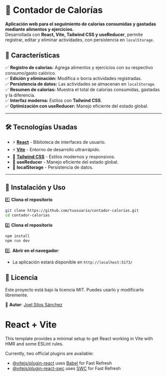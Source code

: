 # 🥗 Contador de Calorías

**Aplicación web para el seguimiento de calorías consumidas y gastadas mediante alimentos y ejercicios.**  
Desarrollada con **React, Vite, Tailwind CSS y useReducer**, permite registrar, editar y eliminar actividades, con persistencia en `localStorage`.

## 🚀 Características

✅ **Registro de calorías:** Agrega alimentos y ejercicios con su respectivo consumo/gasto calórico.  
✅ **Edición y eliminación:** Modifica o borra actividades registradas.  
✅ **Persistencia de datos:** Las actividades se almacenan en `localStorage`.  
✅ **Resumen de calorías:** Muestra el total de calorías consumidas, gastadas y la diferencia.  
✅ **Interfaz moderna:** Estilos con **Tailwind CSS**.  
✅ **Optimización con useReducer:** Manejo eficiente del estado global.  

---

## 🛠️ Tecnologías Usadas

- ⚡ **[React](https://react.dev/)** - Biblioteca de interfaces de usuario.
- ⚡ **[Vite](https://vitejs.dev/)** - Entorno de desarrollo ultrarrápido.
- 🎨 **[Tailwind CSS](https://tailwindcss.com/)** - Estilos modernos y responsivos.
- 🧠 **useReducer** - Manejo eficiente del estado global.
- 💾 **localStorage** - Persistencia de datos.

---

## 🚀 Instalación y Uso

1️⃣ **Clona el repositorio**
```sh
git clone https://github.com/tuusuario/contador-calorias.git
cd contador-calorias
```

2️⃣ **Clona el repositorio**
```sh
npm install
npm run dev
```
3️⃣. **Abrir en el navegador**:
   - La aplicación estará disponible en `http://localhost:5173/`

## 📜 Licencia
Este proyecto está bajo la licencia MIT. Puedes usarlo y modificarlo libremente.

📌 **Autor**: [Joel Silos Sánchez](https://github.com/JsNox)


# React + Vite

This template provides a minimal setup to get React working in Vite with HMR and some ESLint rules.

Currently, two official plugins are available:

- [@vitejs/plugin-react](https://github.com/vitejs/vite-plugin-react/blob/main/packages/plugin-react/README.md) uses [Babel](https://babeljs.io/) for Fast Refresh
- [@vitejs/plugin-react-swc](https://github.com/vitejs/vite-plugin-react-swc) uses [SWC](https://swc.rs/) for Fast Refresh